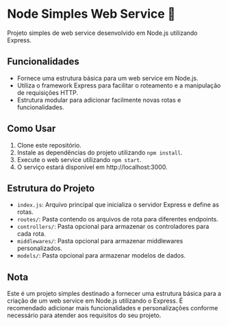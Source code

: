 # Node Simples Web Service 🚀

Projeto simples de web service desenvolvido em Node.js utilizando Express.

## Funcionalidades

- Fornece uma estrutura básica para um web service em Node.js.
- Utiliza o framework Express para facilitar o roteamento e a manipulação de requisições HTTP.
- Estrutura modular para adicionar facilmente novas rotas e funcionalidades.

## Como Usar

1. Clone este repositório.
2. Instale as dependências do projeto utilizando `npm install`.
3. Execute o web service utilizando `npm start`.
4. O serviço estará disponível em http://localhost:3000.

## Estrutura do Projeto

- `index.js`: Arquivo principal que inicializa o servidor Express e define as rotas.
- `routes/`: Pasta contendo os arquivos de rota para diferentes endpoints.
- `controllers/`: Pasta opcional para armazenar os controladores para cada rota.
- `middlewares/`: Pasta opcional para armazenar middlewares personalizados.
- `models/`: Pasta opcional para armazenar modelos de dados.

## Nota

Este é um projeto simples destinado a fornecer uma estrutura básica para a criação de um web service em Node.js utilizando o Express. É recomendado adicionar mais funcionalidades e personalizações conforme necessário para atender aos requisitos do seu projeto.

